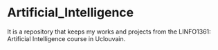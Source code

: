 # Artificial_Intelligence

It is a repository that keeps my works and projects from the LINFO1361: Artificial Intelligence course in Uclouvain.
